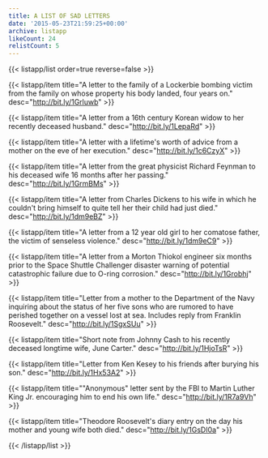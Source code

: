 ```yaml
---
title: A LIST OF SAD LETTERS
date: '2015-05-23T21:59:25+00:00'
archive: listapp
likeCount: 24
relistCount: 5
---
```


{{< listapp/list order=true reverse=false >}}

   {{< listapp/item title="A letter to the family of a Lockerbie bombing victim from the family on whose property his body landed, four years on."
      desc="http://bit.ly/1Grluwb" >}}

   {{< listapp/item title="A letter from a 16th century Korean widow to her recently deceased husband."
      desc="http://bit.ly/1LepaRd" >}}

   {{< listapp/item title="A letter with a lifetime's worth of advice from a mother on the eve of her execution."
      desc="http://bit.ly/1c6CzyX" >}}

   {{< listapp/item title="A letter from the great physicist Richard Feynman to his deceased wife 16 months after her passing."
      desc="http://bit.ly/1GrmBMs" >}}

   {{< listapp/item title="A letter from Charles Dickens to his wife in which he couldn't bring himself to quite tell her their child had just died."
      desc="http://bit.ly/1dm9eBZ" >}}

   {{< listapp/item title="A letter from a 12 year old girl to her comatose father, the victim of senseless violence."
      desc="http://bit.ly/1dm9eC9" >}}

   {{< listapp/item title="A letter from a Morton Thiokol engineer six months prior to the Space Shuttle Challenger disaster warning of potential catastrophic failure due to O-ring corrosion."
      desc="http://bit.ly/1Grobhj" >}}

   {{< listapp/item title="Letter from a mother to the Department of the Navy inquiring about the status of her five sons who are rumored to have perished together on a vessel lost at sea. Includes reply from Franklin Roosevelt."
      desc="http://bit.ly/1SgxSUu" >}}

   {{< listapp/item title="Short note from Johnny Cash to his recently deceased longtime wife, June Carter."
      desc="http://bit.ly/1HjoTsR" >}}

   {{< listapp/item title="Letter from Ken Kesey to his friends after burying his son."
      desc="http://bit.ly/1Hx53A2" >}}

   {{< listapp/item title="\"Anonymous\" letter sent by the FBI to Martin Luther King Jr. encouraging him to end his own life."
      desc="http://bit.ly/1R7a9Vh" >}}

   {{< listapp/item title="Theodore Roosevelt's diary entry on the day his mother and young wife both died."
      desc="http://bit.ly/1GsDI0a" >}}

{{< /listapp/list >}}
